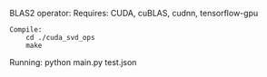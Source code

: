 BLAS2 operator:
	Requires:
		CUDA, cuBLAS, cudnn, tensorflow-gpu

	Compile:
		cd ./cuda_svd_ops
		make

Running:
	python main.py test.json
